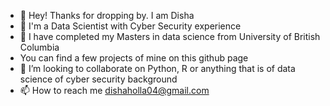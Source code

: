 - 👋 Hey! Thanks for dropping by. I am Disha 
- 👀 I'm a Data Scientist with Cyber Security experience
- 🌱 I have completed my Masters in data science from University of British Columbia
- You can find a few projects of mine on this github page
- 💞️ I’m looking to collaborate on Python, R or anything that is of data science of cyber security background
- 📫 How to reach me dishaholla04@gmail.com

<!---
DishaDH123/DishaDH123 is a ✨ special ✨ repository because its `README.md` (this file) appears on your GitHub profile.
You can click the Preview link to take a look at your changes.
--->
